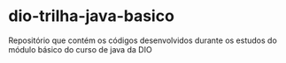 # dio-trilha-java-basico
Repositório que contém os códigos desenvolvidos durante os estudos do módulo básico do curso de java da DIO
